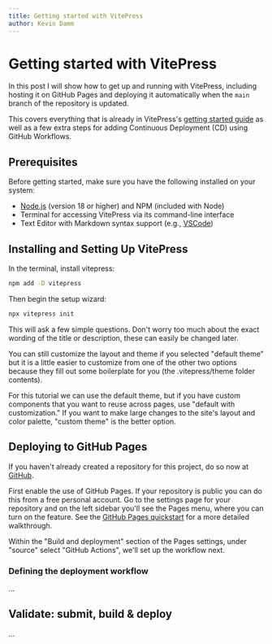 ```yaml
---
title: Getting started with VitePress
author: Kevin Damm
---
```


# Getting started with VitePress

In this post I will show how to get up and running with VitePress, including
hosting it on GitHub Pages and deploying it automatically when the `main`
branch of the repository is updated.

This covers everything that is already in VitePress's [getting started guide](https://vitepress.dev/guide/getting-started)
as well as a few extra steps for adding Continuous Deployment (CD)
using GitHub Workflows.

## Prerequisites

Before getting started, make sure you have the following installed on your system:

 - [Node.js](https://nodejs.org) (version 18 or higher) and NPM (included with Node)
 - Terminal for accessing VitePress via its command-line interface
 - Text Editor with Markdown syntax support (e.g., [VSCode](https://code.visualstudio.com/download))


## Installing and Setting Up VitePress

In the terminal, install vitepress:

```sh
npm add -D vitepress
```

Then begin the setup wizard:

```sh
npx vitepress init
```

This will ask a few simple questions.  Don't worry too much about the exact wording
of the title or description, these can easily be changed later.

You can still customize the layout and theme if you selected "default theme" but
it is a little easier to customize from one of the other two options because
they fill out some boilerplate for you (the .vitepress/theme folder contents).

For this tutorial we can use the default theme, but if you have custom components
that you want to reuse across pages, use "default with customization."
If you want to make large changes to the site's layout and color palette,
"custom theme" is the better option.

## Deploying to GitHub Pages

If you haven't already created a repository for this project, do so now at [GitHub](https://github.com).

First enable the use of GitHub Pages.  If your repository is public you can do
this from a free personal account.  Go to the settings page for your repository
and on the left sidebar you'll see the Pages menu, where you can turn on the
feature.  See the [GitHub Pages quickstart](https://docs.github.com/en/pages/quickstart)
for a more detailed walkthrough.

Within the "Build and deployment" section of the Pages settings, under "source"
select "GitHub Actions", we'll set up the workflow next.

### Defining the deployment workflow

...


## Validate: submit, build & deploy

...
